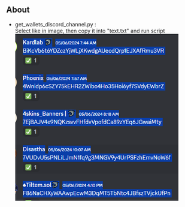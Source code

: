 ## About

- get_wallets_discord_channel.py :  
        Select like in image, then copy it into "text.txt" and run script
  <br>
        ![Selection](images/image1.png)

    
